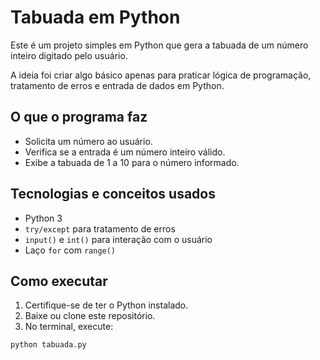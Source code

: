 # Tabuada em Python 

Este é um projeto simples em Python que gera a tabuada de um número inteiro digitado pelo usuário.

A ideia foi criar algo básico apenas para praticar lógica de programação, tratamento de erros e entrada de dados em Python. 

## O que o programa faz

- Solicita um número ao usuário.
- Verifica se a entrada é um número inteiro válido.
- Exibe a tabuada de 1 a 10 para o número informado.

## Tecnologias e conceitos usados

- Python 3
- `try/except` para tratamento de erros
- `input()` e `int()` para interação com o usuário
- Laço `for` com `range()`

## Como executar

1. Certifique-se de ter o Python instalado.
2. Baixe ou clone este repositório.
3. No terminal, execute:

```bash
python tabuada.py
